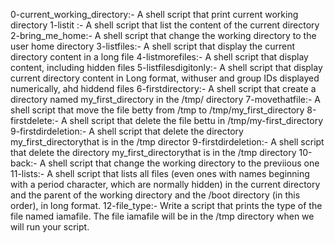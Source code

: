 0-current_working_directory:- A shell script that print current working directory
1-listit :- A shell script that list the content of the current directory
2-bring_me_home:- A shell script that change the working directory to the user home directory
3-listfiles:- A shell script that display the current directory content in a long file
4-listmorefiles:- A shell script that display content, including hidden files
5-listfilesdigitonly:- A shell script that display current directory content in Long format, withuser and group IDs displayed numerically, ahd hiddend files
6-firstdirectory:- A shell script that create a directory named my_first_directory in the /tmp/ directory
7-movethatfile:- A shell script that move the file betty from /tmp to /tmp/my_first_directory
8-firstdelete:- A shell script that delete the file bettu in /tmp/my-first_directory
9-firstdirdeletion:- A shell script that delete the directory my_first_directorythat is in the /tmp director
9-firstdirdeletion:- A shell script that delete the directory my_first_directorythat is in the /tmp directory
10-back:- A shell script that change the working directory to the previious one
11-lists:- A shell script that lists all files (even ones with names beginning with a period character, which are normally hidden) in the current directory and the parent of the working directory and the /boot directory (in this order), in long format.
12-file_type:- Write a script that prints the type of the file named iamafile. The file iamafile will be in the /tmp directory when we will run your script. 

